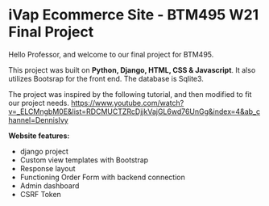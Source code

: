 # iVap Ecommerce Site - BTM495 W21 Final Project

Hello Professor, and welcome to our final project for BTM495. 

This project was built on **Python, Django, HTML, CSS & Javascript**. It also utilizes Bootsrap for the front end. The database is Sqlite3.

The project was inspired by the following tutorial, and then modified to fit our project needs. https://www.youtube.com/watch?v=_ELCMngbM0E&list=RDCMUCTZRcDjjkVajGL6wd76UnGg&index=4&ab_channel=DennisIvy

**Website features:**
- django project
- Custom view templates with Bootstrap
- Response layout
- Functioning Order Form with backend connection
- Admin dashboard
- CSRF Token
